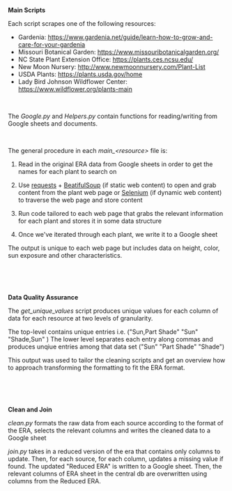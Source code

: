 **Main Scripts**

Each script scrapes one of the following resources: 

* Gardenia: https://www.gardenia.net/guide/learn-how-to-grow-and-care-for-your-gardenia
* Missouri Botanical Garden: https://www.missouribotanicalgarden.org/
* NC State Plant Extension Office: https://plants.ces.ncsu.edu/
* New Moon Nursery: http://www.newmoonnursery.com/Plant-List
* USDA Plants: https://plants.usda.gov/home
* Lady Bird Johnson Wildflower Center: https://www.wildflower.org/plants-main

<br>

The *Google.py* and *Helpers.py* contain functions for reading/writing from Google sheets and documents. 

<br>

The general procedure in each *main_\<resource\>* file is: 

1. Read in the original ERA data from Google sheets in order to get the names for each plant to search on

2. Use [requests](https://docs.python-requests.org/en/latest/) + [BeatifulSoup](https://www.crummy.com/software/BeautifulSoup/bs4/doc/) (if static web content) to open and grab content from the plant web page or [Selenium](https://www.selenium.dev/documentation/) (if dynamic web content) to traverse the web page and store content

3. Run code tailored to each web page that grabs the relevant information for each plant and stores it in some data structure

4. Once we've iterated through each plant, we write it to a Google sheet 

The output is unique to each web page but includes data on height, color, sun exposure and other characteristics. 


<br>
<br>
<br>


**Data Quality Assurance**

The *get_unique_values* script produces unique values for each column of data for each resource at two levels of granularity. 

The top-level contains unique entries i.e. ("Sun,Part Shade" "Sun" "Shade,Sun" )
The lower level separates each entry along commas and produces unqiue entries among that data set ("Sun" "Part Shade" "Shade")

This output was used to tailor the cleaning scripts and get an overview how to approach transforming the formatting to fit the ERA format. 

<br>
<br>
<br>


**Clean and Join**

*clean.py* formats the raw data from each source according to the format of the ERA, selects the relevant columns and writes the cleaned data to a Google sheet

*join.py* takes in a reduced version of the era that contains only columns to update. Then, for each source, for each column, updates a missing value if found. The updated "Reduced ERA" is written to a Google sheet. Then, the relevant columns of ERA sheet in the central db are overwritten using columns from the Reduced ERA. 




